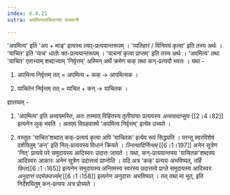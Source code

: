 ```yaml
---
index: 4.4.21
sutra: अपमित्ययाचिताभ्यां कक्कनौ

---
```

'अपमित्य' इति 'अप + माङ्' इत्यस्य ल्यप्-प्रत्ययान्तरूपम्  । 'व्यतिहारं / विनिमयं कृत्वा' इति तस्य अर्थः । 'याचित' इति 'याच' धातोः क्त-प्रत्ययान्तरूपम् । 'याचनां कृत्वा प्राप्तम्' इति तस्य अर्थः । 'अपमित्य' तथा 'याचित' एताभ्याम् शब्दाभ्याम्  'निर्वृत्तम्' अस्मिन् अर्थे क्रमेण कक् तथा कन्-प्रत्ययौ भवतः । यथा -



1. अपमित्य निर्वृत्तम् तत् = अपमित्य + कक् → आपमित्यक । 

2. याचितेन निर्वृत्तम् तत् = याचित + कन् → याचितक । 



ज्ञातव्यम् -

1. 'अपमित्य' इति अव्ययमस्ति, अतः तस्मात् विहितस्य तृतीयायाः प्रत्ययस्य _अव्ययादाप्सुपः_ [[2।4।82]] इत्यनेन लुक् भवति । अतएव विग्रहवाक्ये  'अपमित्य निर्वृत्तम्' इत्येव उच्यते ।

2. वस्तुतः 'याचित'शब्दात् कक्-प्रत्ययं कृत्वा अपि 'याचितक' इत्येव रूपं सिद्ध्यति । परन्तु स्वरविशेषं दर्शयितुम् 'कन्' इति नित्-प्रत्ययस्य विधानं क्रियते । _ञ्नित्यादिर्नित्यम्_ [[6।1।197]] अनेन सूत्रेण 'नित्' प्रत्यये परे समुदायस्य आदिस्वरः उदात्तः जायते । यथा, कन्-प्रत्ययान्तस्य 'याचितक'शब्दस्य आदिस्वरः आकारः अनेन सूत्रेण उदात्तत्वं प्राप्नोति । यदि अत्र 'कक्' प्रत्ययः अभविष्यत्, तर्हि _कितः_[[6।1।165]] इत्यनेन समुदायस्य अन्तिमस्य स्वरस्य उदात्तत्वे प्राप्ते समुदायस्य आदिस्वरः _अनुदात्तं पदमेकवर्ज्यम्_ [[6।1।158]] इत्यनेन  अनुदात्तः अभविष्यत् । तत् तथा मा भूत्, इति निर्देशयितुम् कन्-प्रत्ययः अत्र प्रोच्यते ।

